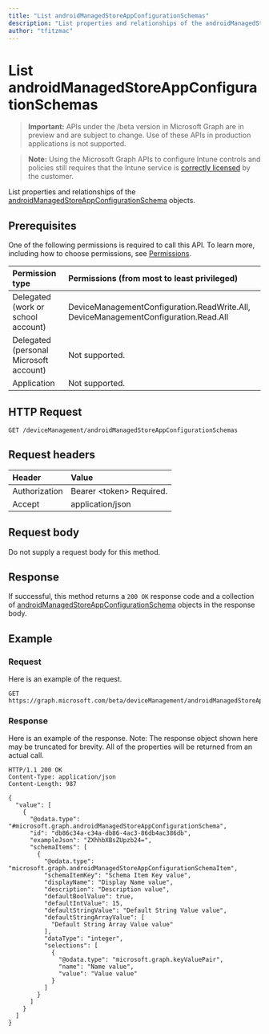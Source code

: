 ```yaml
---
title: "List androidManagedStoreAppConfigurationSchemas"
description: "List properties and relationships of the androidManagedStoreAppConfigurationSchema objects."
author: "tfitzmac"
---
```


# List androidManagedStoreAppConfigurationSchemas

> **Important:** APIs under the /beta version in Microsoft Graph are in preview and are subject to change. Use of these APIs in production applications is not supported.

> **Note:** Using the Microsoft Graph APIs to configure Intune controls and policies still requires that the Intune service is [correctly licensed](https://go.microsoft.com/fwlink/?linkid=839381) by the customer.

List properties and relationships of the [androidManagedStoreAppConfigurationSchema](../resources/intune-androidforwork-androidmanagedstoreappconfigurationschema.md) objects.
## Prerequisites
One of the following permissions is required to call this API. To learn more, including how to choose permissions, see [Permissions](/graph/permissions-reference).

|Permission type|Permissions (from most to least privileged)|
|:---|:---|
|Delegated (work or school account)|DeviceManagementConfiguration.ReadWrite.All, DeviceManagementConfiguration.Read.All|
|Delegated (personal Microsoft account)|Not supported.|
|Application|Not supported.|

## HTTP Request
<!-- {
  "blockType": "ignored"
}
-->
``` http
GET /deviceManagement/androidManagedStoreAppConfigurationSchemas
```

## Request headers
|Header|Value|
|:---|:---|
|Authorization|Bearer &lt;token&gt; Required.|
|Accept|application/json|

## Request body
Do not supply a request body for this method.

## Response
If successful, this method returns a `200 OK` response code and a collection of [androidManagedStoreAppConfigurationSchema](../resources/intune-androidforwork-androidmanagedstoreappconfigurationschema.md) objects in the response body.

## Example
### Request
Here is an example of the request.
``` http
GET https://graph.microsoft.com/beta/deviceManagement/androidManagedStoreAppConfigurationSchemas
```

### Response
Here is an example of the response. Note: The response object shown here may be truncated for brevity. All of the properties will be returned from an actual call.
``` http
HTTP/1.1 200 OK
Content-Type: application/json
Content-Length: 987

{
  "value": [
    {
      "@odata.type": "#microsoft.graph.androidManagedStoreAppConfigurationSchema",
      "id": "db86c34a-c34a-db86-4ac3-86db4ac386db",
      "exampleJson": "ZXhhbXBsZUpzb24=",
      "schemaItems": [
        {
          "@odata.type": "microsoft.graph.androidManagedStoreAppConfigurationSchemaItem",
          "schemaItemKey": "Schema Item Key value",
          "displayName": "Display Name value",
          "description": "Description value",
          "defaultBoolValue": true,
          "defaultIntValue": 15,
          "defaultStringValue": "Default String Value value",
          "defaultStringArrayValue": [
            "Default String Array Value value"
          ],
          "dataType": "integer",
          "selections": [
            {
              "@odata.type": "microsoft.graph.keyValuePair",
              "name": "Name value",
              "value": "Value value"
            }
          ]
        }
      ]
    }
  ]
}
```





